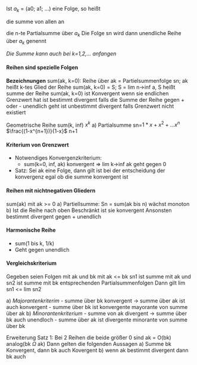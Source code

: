 
Ist $a_k$ = (a0; a1; …) eine Folge, so heißt

die summe von allen an

die n-te Partialsumme über $a_k$ 
Die Folge sn wird dann unendliche Reihe über $a_k$ genennt

*Die Summe kann auch bei k=1,2,… anfangen*

#### Reihen sind spezielle Folgen
__Bezeichnungen__
	sum(ak, k=0): Reihe über ak = Partielsummenfolge sn; ak heißt k-tes Glied der Reihe
	sum(ak, k=0) = S; S = lim n->inf a, S heißt summe der Reihe
	sum(ak, k=0) ist Konvergent wenn sie endlichen Grenzwert hat
							ist bestimmt divergent falls die Summe der Reihe gegen + oder - unendlich geht
							ist unbestimmt divergent falls Grenzwert nicht existiert


Geometrische Reihe
sum(k, inf) $x^k$ 
a) Partialsumme sn=$1*x+x^2+…x^n$ 
		$\frac{(1-x^{n+1})}{1-x}$
		n+1



#### Kriterium von Grenzwert
- Notwendiges Konvergenzkriterium:
	- sum(k=0, inf, ak) konvergent => lim k->inf ak geht gegen 0
- Satz: Sei ak eine Folge, dann gilt ist bei der entscheidung der konvergenz egal ob die summe konvergent ist


#### Reihen mit nichtnegativen Gliedern
sum(ak) mit ak >= 0
a) Partiellsumme: Sn = sum(ak bis n) wächst monoton
b) Ist die Reihe nach oben Beschränkt ist sie konvergent
	Ansonsten bestimmt divergent gegen + unendlich


#### Harmonische Reihe
- sum(1 bis k,  1/k)
- Geht gegen unendlich


#### Vergleichskriterium
Gegeben seien Folgen mit ak und bk mit ak <= bk
sn1 ist summe mit ak und sn2 ist summe mit bk
entsprechenden Partialsummenfolgen
Dann gilt lim sn1 <= lim sn2

a) *Majorantenkriterim*
	- summe über bk konvergent -> summe über ak ist auch konvergent
	- summe über bk ist konvergente mayorante von summe über ak
b) *Minorantenkriterium*
	- summe von ak divergent -> summe über bk auch unendloch
	- summe über ak ist divergente minorante von summe über bk

Erweiterung
	Satz 1:
		Bei 2 Reihen die beide größer 0 sind
		ak = O(bk)      analog(bk $\Omega$ ak)
		Dann  gelten die folgenden Aussagen
		a) Summe bk Konvergent, dann bk auch Kovergent
		b) wenn ak bestimmt divergent dann bk auch